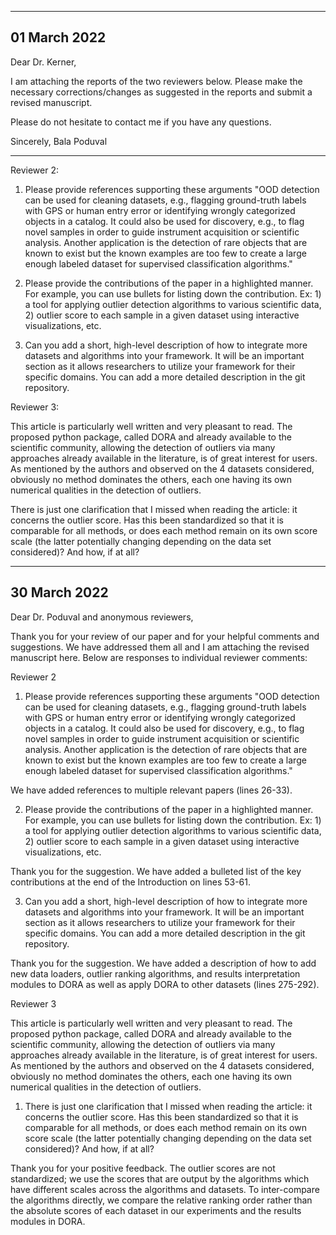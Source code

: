 --------------------------------------------------------------
 01 March 2022
--------------------------------------------------------------

Dear Dr. Kerner,

I am attaching the reports of the two reviewers below. Please make the necessary corrections/changes as suggested in the reports and submit a revised manuscript.

Please do not hesitate to contact me if you have any questions.

Sincerely,
Bala Poduval


-------------------------

Reviewer 2:

1) Please provide references supporting these arguments "OOD detection can be used for cleaning datasets, e.g., flagging ground-truth labels with GPS or human entry error or identifying wrongly categorized objects in a catalog. It could also be used for discovery, e.g., to flag novel samples in order to guide instrument acquisition or scientific analysis. Another application is the detection of rare objects that are known to exist but the known examples are too few to create a large enough labeled dataset for supervised classification algorithms."

2) Please provide the contributions of the paper in a highlighted manner. For example, you can use bullets for listing down the contribution. Ex: 1) a tool for applying outlier detection algorithms to various scientific data, 2) outlier score to each sample in a given dataset using interactive visualizations, etc.

3) Can you add a short, high-level description of how to integrate more datasets and algorithms into your framework. It will be an important section as it allows researchers to utilize your framework for their specific domains. You can add a more detailed description in the git repository.

Reviewer 3:

This article is particularly well written and very pleasant to read. The proposed python package, called DORA and already available to the scientific community, allowing the detection of outliers via many approaches already available in the literature, is of great interest for users. As mentioned by the authors and observed on the 4 datasets considered, obviously no method dominates the others, each one having its own numerical qualities in the detection of outliers.

There is just one clarification that I missed when reading the article: it concerns the outlier score. Has this been standardized so that it is comparable for all methods, or does each method remain on its own score scale (the latter potentially changing depending on the data set considered)? And how, if at all?


--------------------------------------------------------------
 30 March 2022
--------------------------------------------------------------

Dear Dr. Poduval and anonymous reviewers,

Thank you for your review of our paper and for your helpful comments and suggestions. We have addressed them all and I am attaching the revised manuscript here. Below are responses to individual reviewer comments:

Reviewer 2

1) Please provide references supporting these arguments "OOD detection can be used for cleaning datasets, e.g., flagging ground-truth labels with GPS or human entry error or identifying wrongly categorized objects in a catalog. It could also be used for discovery, e.g., to flag novel samples in order to guide instrument acquisition or scientific analysis. Another application is the detection of rare objects that are known to exist but the known examples are too few to create a large enough labeled dataset for supervised classification algorithms."

We have added references to multiple relevant papers (lines 26-33).

2) Please provide the contributions of the paper in a highlighted manner. For example, you can use bullets for listing down the contribution. Ex: 1) a tool for applying outlier detection algorithms to various scientific data, 2) outlier score to each sample in a given dataset using interactive visualizations, etc.

Thank you for the suggestion. We have added a bulleted list of the key contributions at the end of the Introduction on lines 53-61.

3) Can you add a short, high-level description of how to integrate more datasets and algorithms into your framework. It will be an important section as it allows researchers to utilize your framework for their specific domains. You can add a more detailed description in the git repository.

Thank you for the suggestion. We have added a description of how to add new data loaders, outlier ranking algorithms, and results interpretation modules to DORA as well as apply DORA to other datasets (lines 275-292).



Reviewer 3

This article is particularly well written and very pleasant to read. The proposed python package, called DORA and already available to the scientific community, allowing the detection of outliers via many approaches already available in the literature, is of great interest for users. As mentioned by the authors and observed on the 4 datasets considered, obviously no method dominates the others, each one having its own numerical qualities in the detection of outliers.

1) There is just one clarification that I missed when reading the article: it concerns the outlier score. Has this been standardized so that it is comparable for all methods, or does each method remain on its own score scale (the latter potentially changing depending on the data set considered)? And how, if at all?


Thank you for your positive feedback. The outlier scores are not standardized; we use the scores that are output by the algorithms which have different scales across the algorithms and datasets. To inter-compare the algorithms directly, we compare the relative ranking order rather than the absolute scores of each dataset in our experiments and the results modules in DORA.